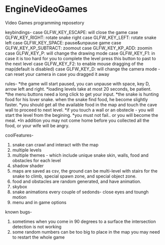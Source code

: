 # EngineVideoGames
Video Games programming reposetory

keybindings-
case GLFW_KEY_ESCAPE: 		will close the game
case GLFW_KEY_RIGHT: 		rotate snake right
case GLFW_KEY_LEFT: 		rotate snake left
case GLFW_KEY_SPACE:		pause&unpause game
case GLFW_KEY_KP_SUBTRACT: 	zoomout
case GLFW_KEY_KP_ADD:		zoomin
case GLFW_KEY_P: 	  		will change the drawing mode
case GLFW_KEY_F1:			in case it is too hard for you to complete the level press this button to past to the next level
case GLFW_KEY_F2:			to enable mouse dragging of the map(default is disabled)
case GLFW_KEY_D:			will change the camera mode - can reset your camera in case you dragged it away

rules-
*the game will start paused, you can unpause with space, key D, arrow left and right.
*loading levels take at most 20 seconds, be patient.
*the menu buttons need a long click to get your input.
*the snake is hunting food for his lover snake. when the snake find food, he become slightly faster.
*you should get all the available food in the map and touch the cave wall to proceed to next level.
*if you touch a wall or an obstecle - you will start the level from the begining.
*you must not fail.. or you will become the meal.
*In addition you may not come home before you collected all the food, or your wife will be angry.

coolFeatures-
1. snake can crawl and interact with the map
2. multiple levels
3. multiple themes - which include unique snake skin, walls, food and obstacles for each level
4. shadow shader
5. maps are saved as csv, the ground can be multi-level with stairs for the snake to climb, special spawn zone, and special object zone.
6. food and obstacles are random generated, and have animation.
7. skybox
8. snake animations every couple of sedonds- close eyes and toungh motion
9. menu and in game options

known bugs-
1. sometimes when you come in 90 degrees to a surface the intersection detection is not working
2. some random numbers can be too big to place in the map you may need to restart the whole game